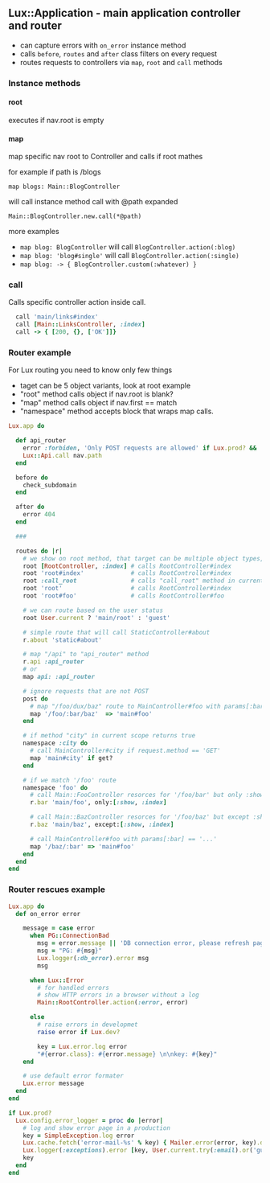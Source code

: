 ## Lux::Application - main application controller and router

* can capture errors with `on_error` instance method
* calls `before`, `routes` and `after` class filters on every request
* routes requests to controllers via `map`, `root` and `call` methods

### Instance methods

#### root

executes if nav.root is empty

#### map

map specific nav root to Controller and calls if root mathes

for example if path is /blogs

`map blogs: Main::BlogController`

will call instance method call with @path expanded

`Main::BlogController.new.call(*@path)`

more examples

* `map blog: BlogController` will call `BlogController.action(:blog)`
* `map blog: 'blog#single'` will call `BlogController.action(:single)`
* `map blog: -> { BlogController.custom(:whatever) }`

### call

Calls specific controller action inside call.

```ruby
  call 'main/links#index'
  call [Main::LinksController, :index]
  call -> { [200, {}, ['OK']]}
```

### Router example

For Lux routing you need to know only few things

* taget can be 5 object variants, look at root example
* "root" method calls object if nav.root is blank?
* "map" method calls object if nav.first == match
* "namespace" method accepts block that wraps map calls.

```ruby
Lux.app do

  def api_router
    error :forbiden, 'Only POST requests are allowed' if Lux.prod? && !post?
    Lux::Api.call nav.path
  end

  before do
    check_subdomain
  end

  after do
    error 404
  end

  ###

  routes do |r|
    # we show on root method, that target can be multiple object types, 5 variants
    root [RootController, :index] # calls RootController#index
    root 'root#index'             # calls RootController#index
    root :call_root               # calls "call_root" method in current scope
    root 'root'                   # calls RootController#index
    root 'root#foo'               # calls RootController#foo

    # we can route based on the user status
    root User.current ? 'main/root' : 'guest'

    # simple route that will call StaticController#about
    r.about 'static#about'

    # map "/api" to "api_router" method
    r.api :api_router
    # or
    map api: :api_router

    # ignore requests that are not POST
    post do
      # map "/foo/dux/baz" route to MainController#foo with params[:bar] == 'dux'
      map '/foo/:bar/baz'  => 'main#foo'
    end

    # if method "city" in current scope returns true
    namespace :city do
      # call MainController#city if request.method == 'GET'
      map 'main#city' if get?
    end

    # if we match '/foo' route
    namespace 'foo' do
      # call Main::FooController resorces for '/foo/bar' but only :show and :index
      r.bar 'main/foo', only:[:show, :index]

      # call Main::BazController resorces for '/foo/baz' but except :show and :index
      r.baz 'main/baz', except:[:show, :index]

      # call MainController#foo with params[:bar] == '...'
      map '/baz/:bar' => 'main#foo'
    end
  end
end
```

### Router rescues example

```ruby
Lux.app do
  def on_error error

    message = case error
      when PG::ConnectionBad
        msg = error.message || 'DB connection error, please refresh page.'
        msg = "PG: #{msg}"
        Lux.logger(:db_error).error msg
        msg

      when Lux::Error
        # for handled errors
        # show HTTP errors in a browser without a log
        Main::RootController.action(:error, error)

      else
        # raise errors in developmet
        raise error if Lux.dev?

        key = Lux.error.log error
        "#{error.class}: #{error.message} \n\nkey: #{key}"
    end

    # use default error formater
    Lux.error message
  end
end

if Lux.prod?
  Lux.config.error_logger = proc do |error|
    # log and show error page in a production
    key = SimpleException.log error
    Lux.cache.fetch('error-mail-%s' % key) { Mailer.error(error, key).deliver }
    Lux.logger(:exceptions).error [key, User.current.try(:email).or('guest'), error.message].join(' - ')
    key
  end
end
```